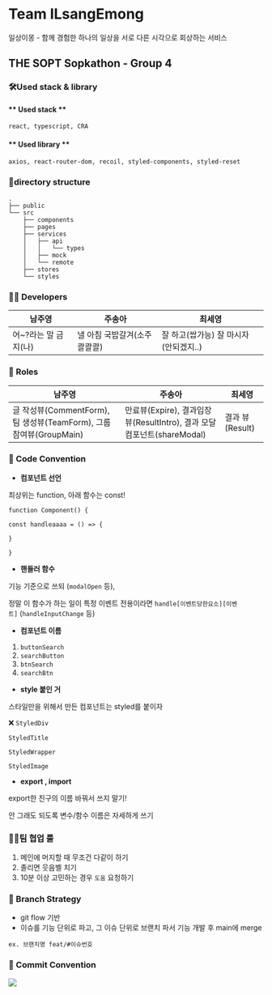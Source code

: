 # **Team ILsangEmong**

일상이몽 - 함께 경험한 하나의 일상을 서로 다른 시각으로 회상하는 서비스

## **THE SOPT Sopkathon - Group 4**

### **🛠Used stack & library**
#### ** Used stack **
```
react, typescript, CRA
```
#### ** Used library **
```
axios, react-router-dom, recoil, styled-components, styled-reset

```

### **🧷directory structure**

```
.
├── public
└── src
    ├── components
    ├── pages
    ├── services
    │   ├── api
    │   │   └── types
    │   ├── mock
    │   └── remote
    ├── stores
    └── styles
```

### **🧑‍💻 Developers**
|남주영|주송아|최세영|
|------|---|---|
|어~?라는 말 금지(나)|낼 아침 국밥갈겨(소주콸콸콸)|잘 하고(쌉가능) 잘 마시자(안되겠지..)|


### **💼 Roles**
|남주영|주송아|최세영|
|------|---|---|
|글 작성뷰(CommentForm), 팀 생성뷰(TeamForm), 그룹참여뷰(GroupMain)|만료뷰(Expire), 결과입장뷰(ResultIntro), 결과 모달 컴포넌트(shareModal)|결과 뷰(Result)|

### **📏 Code Convention**

- **컴포넌트 선언**

최상위는 function, 아래 함수는 const!

`function Component() {`

`const handleaaaa = () => {`

`}`

`}`

- **핸들러 함수**

기능 기준으로 쓰되 (`modalOpen` 등),

정말 이 함수가 하는 일이 특정 이벤트 전용이라면 `handle[이벤트당한요소][이벤트]` (`handleInputChange` 등)

- **컴포넌트 이름**

1. `buttonSearch`
2. `searchButton`
3. `btnSearch`
4. `searchBtn`

- **style 붙인 거**

스타일만을 위해서 만든 컴포넌트는 styled를 붙이자

❌ `StyledDiv`

`StyledTitle`

`StyledWrapper`

`StyledImage`

- **export , import**

export한 친구의 이름 바꿔서 쓰지 말기!

안 그래도 되도록 변수/함수 이름은 자세하게 쓰기

### 👨‍💻팀 협업 룰

1. 메인에 머지할 때 무조건 다같이 하기
2. 졸리면 웃음벨 치기
3. 10분 이상 고민하는 경우 `도움` 요청하기

### **🌿 Branch Strategy**

- git flow 기반
- 이슈를 기능 단위로 파고, 그 이슈 단위로 브랜치 파서 기능 개발 후 main에 merge

`ex. 브랜치명 feat/#이슈번호`

### **📌 Commit Convention**

<img src="https://s3.us-west-2.amazonaws.com/secure.notion-static.com/8394124a-ed99-4168-9c06-48b9109dab2d/Untitled.png?X-Amz-Algorithm=AWS4-HMAC-SHA256&X-Amz-Content-Sha256=UNSIGNED-PAYLOAD&X-Amz-Credential=AKIAT73L2G45EIPT3X45%2F20220521%2Fus-west-2%2Fs3%2Faws4_request&X-Amz-Date=20220521T131626Z&X-Amz-Expires=86400&X-Amz-Signature=5e8d736934b030772793d50a67031f104f3538369025db8a6201f77ff4c15cd5&X-Amz-SignedHeaders=host&response-content-disposition=filename%20%3D%22Untitled.png%22&x-id=GetObject">

###
